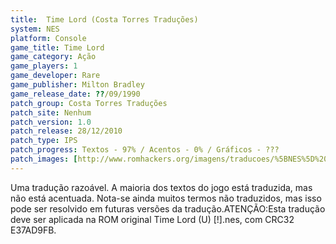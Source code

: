 ```yaml
---
title:  Time Lord (Costa Torres Traduções)
system: NES
platform: Console
game_title: Time Lord
game_category: Ação
game_players: 1
game_developer: Rare
game_publisher: Milton Bradley
game_release_date: ??/09/1990
patch_group: Costa Torres Traduções
patch_site: Nenhum
patch_version: 1.0
patch_release: 28/12/2010
patch_type: IPS
patch_progress: Textos - 97% / Acentos - 0% / Gráficos - ???
patch_images: [http://www.romhackers.org/imagens/traducoes/%5BNES%5D%20Time%20Lord%20-%20Costa%20Torres%20Tradu%C3%A7%C3%B5es%20-%201.png,http://www.romhackers.org/imagens/traducoes/%5BNES%5D%20Time%20Lord%20-%20Costa%20Torres%20Tradu%C3%A7%C3%B5es%20-%202.png,http://www.romhackers.org/imagens/traducoes/%5BNES%5D%20Time%20Lord%20-%20Costa%20Torres%20Tradu%C3%A7%C3%B5es%20-%203.png]
---
```

Uma tradução razoável. A maioria dos textos do jogo está traduzida, mas não está acentuada. Nota-se ainda muitos termos não traduzidos, mas isso pode ser resolvido em futuras versões da tradução.ATENÇÃO:Esta tradução deve ser aplicada na ROM original Time Lord (U) [!].nes, com CRC32 E37AD9FB.